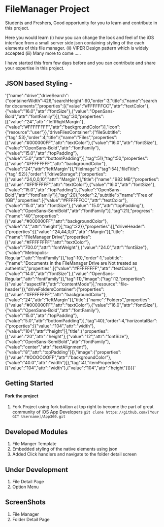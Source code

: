 # FileManager Project

Students and Freshers,
Good opportunity for you to learn and contribute in this project.

Here you would learn
(i) how you can change the look and feel of the iOS interface from a small server side json containing styling of the each elements of this file manager.
(ii) VIPER Design pattern which is widely accepted
(iii) Many more to come .....
 
I have started this from few days before and you can contribute and share your expertise in this project.

## JSON based Styling - 
'{"name":"drive","driveSearch":{"containerWidth":426,"searchHeight":60,"order":3,"title":{"name":"search for documents","properties":[{"value":"#FFFFFFCC","attr":"textColor"},{"value":"16.0","attr":"fontSize"},{"value":"OpenSans-Bold","attr":"fontFamily"}]},"tag":30,"properties":[{"value":"24","attr":"leftRightMargin"},{"value":"#FFFFFFFF","attr":"backgroundColor"}],"icon":{"resource":"user"}},"driveFilesContainer":{"fileSubtitle":{"tag":53},"order":4,"title":{"name":"Files","properties":[{"value":"#000000FF","attr":"textColor"},{"value":"16.0","attr":"fontSize"},{"value":"OpenSans-Bold","attr":"fontFamily"},{"value":"15.0","attr":"topPadding"},{"value":"5.0","attr":"bottomPadding"}],"tag":51},"tag":50,"properties":[{"value":"#FFFFFFFF","attr":"backgroundColor"},{"value":"24","attr":"leftMargin"}],"fileImage":{"tag":54},"fileTitle":{"tag":52}},"order":1,"driveStorage":{"properties":[{"value":"24,0,0,10","attr":"Margin"}],"title":{"name":"982 MB","properties":[{"value":"#FFfFFFFF","attr":"textColor"},{"value":"16.0","attr":"fontSize"},{"value":"15.0","attr":"topPadding"},{"value":"OpenSans-Bold","attr":"fontFamily"}],"tag":20},"order":2,"subtitle":{"name":"Free of 1GB","properties":[{"value":"#FFFFFFCC","attr":"textColor"},{"value":"15.0","attr":"fontSize"},{"value":"15.0","attr":"topPadding"},{"value":"OpenSans-SemiBold","attr":"fontFamily"}],"tag":21},"progress":{"name":"40","properties":[{"value":"#000000FF","attr":"backgroundColor"},{"value":"4","attr":"height"}],"tag":22}},"properties":[],"driveHeader":{"properties":[{"value":"24,44,0,0","attr":"Margin"}],"title":{"name":"FileManager Drive","properties":[{"value":"#FFFFFFFF","attr":"textColor"},{"value":"700.0","attr":"fontWeight"},{"value":"24.0","attr":"fontSize"},{"value":"Metropolis-Regular","attr":"fontFamily"}],"tag":10},"order":1,"subtitle":{"name":"Documents in the FileManager Drive are Not treated as authentic","properties":[{"value":"#FFFFFFFF","attr":"textColor"},{"value":"14.0","attr":"fontSize"},{"value":"OpenSans-Regular","attr":"fontFamily"}],"tag":11},"image":{"tag":12,"properties":[{"value":"aspectFit","attr":"contentMode"}],"resource":"file-header"}},"driveFoldersContainer":{"properties":[{"value":"#FFFFFFFF","attr":"backgroundColor"},{"value":"24","attr":"leftMargin"}],"title":{"name":"Folders","properties":[{"value":"#000000FF","attr":"textColor"},{"value":"16.0","attr":"fontSize"},{"value":"OpenSans-Bold","attr":"fontFamily"},{"value":"15.0","attr":"topPadding"},{"value":"5.0","attr":"bottomPadding"}],"tag":40},"order":4,"horizontalBar":{"properties":[{"value":"104","attr":"width"},{"value":"104","attr":"height"}],"title":{"properties":[{"value":"20","attr":"height"},{"value":"12","attr":"fontSize"},{"value":"OpenSans-SemiBold","attr":"fontFamily"},{"value":"center","attr":"textAlignment"},{"value":"8","attr":"topPadding"}]},"image":{"properties":[{"value":"#OOOOOOFF","attr":"backgroundColor"},{"value":"40.0","attr":"width"}]},"tag":41,"itemProperties":[{"value":"104","attr":"width"},{"value":"104","attr":"height"}]}}}'
## Getting Started

#### Fork the project 
1. Fork Project using fork button at top right to become the part of great community of iOS App Developers
`git clone https://github.com/[Your GIT Username]/App360.git`



## Developed Modules
1. File Manger Template
2. Embedded styling of the native elements using json
3. Added Click handlers and navigate to the folder detail screen

## Under Development
1. File Detail Page
2. Option Menu

## ScreenShots
1. File Manager
2. Folder Detail Page






